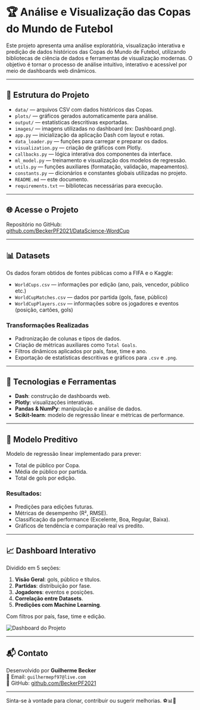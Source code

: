 # 🏆 Análise e Visualização das Copas do Mundo de Futebol

Este projeto apresenta uma análise exploratória, visualização interativa e predição de dados históricos das Copas do Mundo de Futebol, utilizando bibliotecas de ciência de dados e ferramentas de visualização modernas. O objetivo é tornar o processo de análise intuitivo, interativo e acessível por meio de dashboards web dinâmicos.

---

## 📁 Estrutura do Projeto

- `data/` — arquivos CSV com dados históricos das Copas.
- `plots/` — gráficos gerados automaticamente para análise.
- `output/` — estatísticas descritivas exportadas.
- `images/` — imagens utilizadas no dashboard (ex: Dashboard.png).
- `app.py` — inicialização da aplicação Dash com layout e rotas.
- `data_loader.py` — funções para carregar e preparar os dados.
- `visualization.py` — criação de gráficos com Plotly.
- `callbacks.py` — lógica interativa dos componentes da interface.
- `ml_model.py` — treinamento e visualização dos modelos de regressão.
- `utils.py` — funções auxiliares (formatação, validação, mapeamentos).
- `constants.py` — dicionários e constantes globais utilizadas no projeto.
- `README.md` — este documento.
- `requirements.txt` — bibliotecas necessárias para execução.

---

## 🌐 Acesse o Projeto

Repositório no GitHub:  
[github.com/BeckerPF2021/DataScience-WordCup](https://github.com/BeckerPF2021/DataScience-WordCup)

---

## 📊 Datasets

Os dados foram obtidos de fontes públicas como a FIFA e o Kaggle:

- `WorldCups.csv` — informações por edição (ano, país, vencedor, público etc.)
- `WorldCupMatches.csv` — dados por partida (gols, fase, público)
- `WorldCupPlayers.csv` — informações sobre os jogadores e eventos (posição, cartões, gols)

### Transformações Realizadas

- Padronização de colunas e tipos de dados.
- Criação de métricas auxiliares como `Total Goals`.
- Filtros dinâmicos aplicados por país, fase, time e ano.
- Exportação de estatísticas descritivas e gráficos para `.csv` e `.png`.

---

## 🧪 Tecnologias e Ferramentas

- **Dash**: construção de dashboards web.
- **Plotly**: visualizações interativas.
- **Pandas & NumPy**: manipulação e análise de dados.
- **Scikit-learn**: modelo de regressão linear e métricas de performance.

---

## 🤖 Modelo Preditivo

Modelo de regressão linear implementado para prever:

- Total de público por Copa.
- Média de público por partida.
- Total de gols por edição.

### Resultados:

- Predições para edições futuras.
- Métricas de desempenho (R², RMSE).
- Classificação da performance (Excelente, Boa, Regular, Baixa).
- Gráficos de tendência e comparação real vs predito.

---

## 📈 Dashboard Interativo

Dividido em 5 seções:

1. **Visão Geral**: gols, público e títulos.
2. **Partidas**: distribuição por fase.
3. **Jogadores**: eventos e posições.
4. **Correlação entre Datasets**.
5. **Predições com Machine Learning**.

Com filtros por país, fase, time e edição.

![Dashboard do Projeto](images/Dashboard.png)

---

## 📬 Contato

Desenvolvido por **Guilherme Becker**  
📧 Email: `guilhermepf97@live.com`  
🔗 GitHub: [github.com/BeckerPF2021](https://github.com/BeckerPF2021/DataScience-WordCup)

---

Sinta-se à vontade para clonar, contribuir ou sugerir melhorias. ⚽📊🚀
